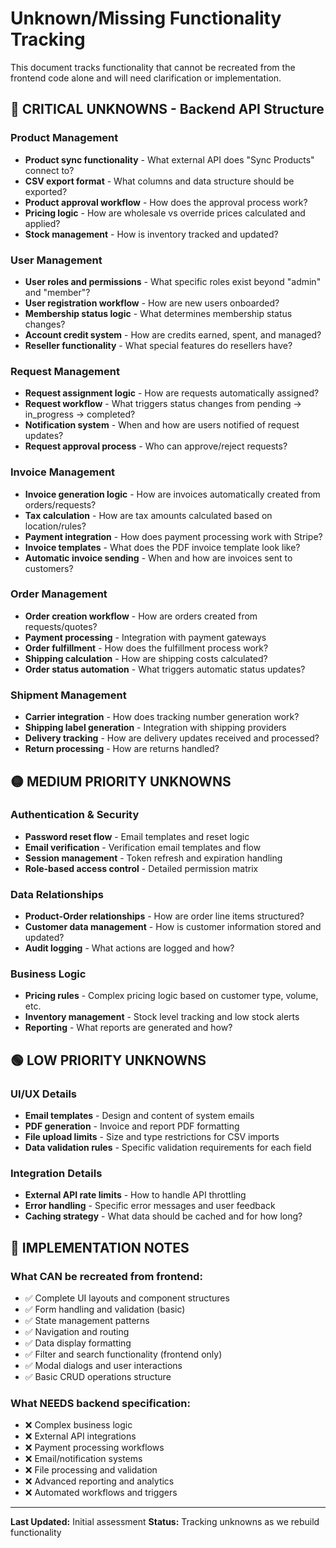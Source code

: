 # Unknown/Missing Functionality Tracking

This document tracks functionality that cannot be recreated from the frontend code alone and will need clarification or implementation.

## 🔴 CRITICAL UNKNOWNS - Backend API Structure

### Product Management
- **Product sync functionality** - What external API does "Sync Products" connect to?
- **CSV export format** - What columns and data structure should be exported?
- **Product approval workflow** - How does the approval process work?
- **Pricing logic** - How are wholesale vs override prices calculated and applied?
- **Stock management** - How is inventory tracked and updated?

### User Management
- **User roles and permissions** - What specific roles exist beyond "admin" and "member"?
- **User registration workflow** - How are new users onboarded?
- **Membership status logic** - What determines membership status changes?
- **Account credit system** - How are credits earned, spent, and managed?
- **Reseller functionality** - What special features do resellers have?

### Request Management
- **Request assignment logic** - How are requests automatically assigned?
- **Request workflow** - What triggers status changes from pending → in_progress → completed?
- **Notification system** - When and how are users notified of request updates?
- **Request approval process** - Who can approve/reject requests?

### Invoice Management
- **Invoice generation logic** - How are invoices automatically created from orders/requests?
- **Tax calculation** - How are tax amounts calculated based on location/rules?
- **Payment integration** - How does payment processing work with Stripe?
- **Invoice templates** - What does the PDF invoice template look like?
- **Automatic invoice sending** - When and how are invoices sent to customers?

### Order Management
- **Order creation workflow** - How are orders created from requests/quotes?
- **Payment processing** - Integration with payment gateways
- **Order fulfillment** - How does the fulfillment process work?
- **Shipping calculation** - How are shipping costs calculated?
- **Order status automation** - What triggers automatic status updates?

### Shipment Management
- **Carrier integration** - How does tracking number generation work?
- **Shipping label generation** - Integration with shipping providers
- **Delivery tracking** - How are delivery updates received and processed?
- **Return processing** - How are returns handled?

## 🟡 MEDIUM PRIORITY UNKNOWNS

### Authentication & Security
- **Password reset flow** - Email templates and reset logic
- **Email verification** - Verification email templates and flow
- **Session management** - Token refresh and expiration handling
- **Role-based access control** - Detailed permission matrix

### Data Relationships
- **Product-Order relationships** - How are order line items structured?
- **Customer data management** - How is customer information stored and updated?
- **Audit logging** - What actions are logged and how?

### Business Logic
- **Pricing rules** - Complex pricing logic based on customer type, volume, etc.
- **Inventory management** - Stock level tracking and low stock alerts
- **Reporting** - What reports are generated and how?

## 🟢 LOW PRIORITY UNKNOWNS

### UI/UX Details
- **Email templates** - Design and content of system emails
- **PDF generation** - Invoice and report PDF formatting
- **File upload limits** - Size and type restrictions for CSV imports
- **Data validation rules** - Specific validation requirements for each field

### Integration Details
- **External API rate limits** - How to handle API throttling
- **Error handling** - Specific error messages and user feedback
- **Caching strategy** - What data should be cached and for how long?

## 📝 IMPLEMENTATION NOTES

### What CAN be recreated from frontend:
- ✅ Complete UI layouts and component structures
- ✅ Form handling and validation (basic)
- ✅ State management patterns
- ✅ Navigation and routing
- ✅ Data display formatting
- ✅ Filter and search functionality (frontend only)
- ✅ Modal dialogs and user interactions
- ✅ Basic CRUD operations structure

### What NEEDS backend specification:
- ❌ Complex business logic
- ❌ External API integrations
- ❌ Payment processing workflows
- ❌ Email/notification systems
- ❌ File processing and validation
- ❌ Advanced reporting and analytics
- ❌ Automated workflows and triggers

---

**Last Updated:** Initial assessment
**Status:** Tracking unknowns as we rebuild functionality